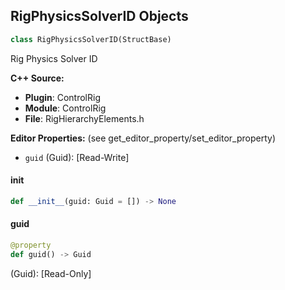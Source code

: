 ## RigPhysicsSolverID Objects

```python
class RigPhysicsSolverID(StructBase)
```

Rig Physics Solver ID

**C++ Source:**

- **Plugin**: ControlRig
- **Module**: ControlRig
- **File**: RigHierarchyElements.h

**Editor Properties:** (see get_editor_property/set_editor_property)

- ``guid`` (Guid):  [Read-Write]

<a id="unreal.RigPhysicsSolverID.__init__"></a>

#### __init__

```python
def __init__(guid: Guid = []) -> None
```

<a id="unreal.RigPhysicsSolverID.guid"></a>

#### guid

```python
@property
def guid() -> Guid
```

(Guid):  [Read-Only]

<a id="unreal.RigBaseElement"></a>